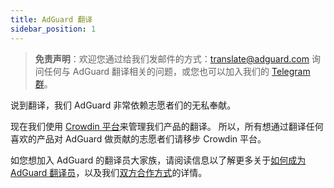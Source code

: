 ```yaml
---
title: AdGuard 翻译
sidebar_position: 1
---
```


> **免责声明**：欢迎您通过给我们发邮件的方式：[translate@adguard.com](mailto:translate@adguard.com) 询问任何与 AdGuard 翻译相关的问题，或您也可以加入我们的 [Telegram 群](https://t.me/joinchat/UVYTLcHbr8JmOGIy)。

说到翻译，我们 AdGuard 非常依赖志愿者们的无私奉献。

现在我们使用 [Crowdin 平台](https://crowdin.com/)来管理我们产品的翻译。 所以，所有想通过翻译任何喜欢的产品对 AdGuard 做贡献的志愿者们请移步 Crowdin 平台。

如您想加入 AdGuard 的翻译员大家族，请阅读信息以了解更多关于[如何成为 AdGuard 翻译员](./become-translator.md)，以及我们[双方合作方式](./rewards.md)的详情。